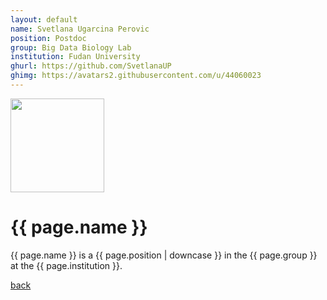 ```yaml
---
layout: default
name: Svetlana Ugarcina Perovic
position: Postdoc
group: Big Data Biology Lab
institution: Fudan University
ghurl: https://github.com/SvetlanaUP
ghimg: https://avatars2.githubusercontent.com/u/44060023
---
```


<a href="{{ page.ghurl }}"><img src="{{ page.ghimg }}" height="150px"/></a>

# {{ page.name }}

{{ page.name }} is a {{ page.position | downcase }} in the {{ page.group }} at the {{ page.institution }}.

<a href="{{ site.baseurl }}">back</a>
